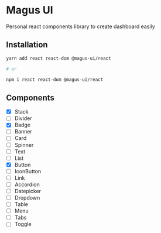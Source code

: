 # Magus UI

Personal react components library to create dashboard easily

## Installation

```sh
yarn add react react-dom @magus-ui/react

# or

npm i react react-dom @magus-ui/react
```

## Components

- [x] Stack
- [ ] Divider
- [x] Badge
- [ ] Banner
- [ ] Card
- [ ] Spinner
- [ ] Text
- [ ] List
- [x] Button
- [ ] IconButton
- [ ] Link
- [ ] Accordion
- [ ] Datepicker
- [ ] Dropdown
- [ ] Table
- [ ] Menu
- [ ] Tabs
- [ ] Toggle
